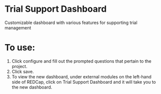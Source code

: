 # Trial Support Dashboard
Customizable dashboard with various features for supporting trial management

# To use:
1.  Click configure and fill out the prompted questions that pertain to the project. 
1.  Click save.
1.  To view the new dashboard, under external modules on the left-hand side of REDCap, click on Trial Support Dashboard and it will take you to the new dashboard.
